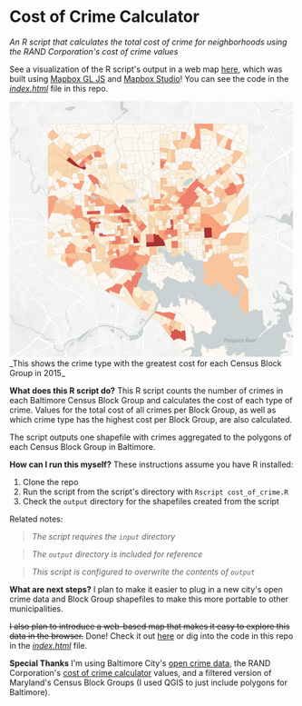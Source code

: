 # Cost of Crime Calculator
_An R script that calculates the total cost of crime for neighborhoods using the RAND Corporation's cost of crime values_

See a visualization of the R script's output in a web map [here](https://chipkoziara.github.io/crime_costs_baltimore/), which was built using <a href="https://www.mapbox.com/mapbox-gl-js/api/">Mapbox GL JS</a> and <a href="https://www.mapbox.com/mapbox-studio/">Mapbox Studio</a>! You can see the code in the <em><a href="https://github.com/chipkoziara/crime_costs/blob/master/index.html">index.html</a></em> file in this repo.

<img src="img/bal.png" width="500px" alt="Cost of Crime for Census Block Groups in Baltimore">
<br>_This shows the crime type with the greatest cost for each Census Block Group in 2015_

**What does this R script do?**
This R script counts the number of crimes in each Baltimore Census Block Group and calculates the cost of each type of crime. Values for the total cost of all crimes per Block Group, as well as which crime type has the highest cost per Block Group, are also calculated.

The script outputs one shapefile with crimes aggregated to the polygons of each Census Block Group in Baltimore.

**How can I run this myself?**
These instructions assume you have R installed:

1. Clone the repo
2. Run the script from the script's directory with `Rscript cost_of_crime.R`
3. Check the `output` directory for the shapefiles created from the script

Related notes:
>_The script requires the `input` directory_

>_The `output` directory is included for reference_

>_This script is configured to overwrite the contents of `output`_

**What are next steps?**
I plan to make it easier to plug in a new city's open crime data and Block Group shapefiles to make this more portable to other municipalities.

~~I also plan to introduce a web-based map that makes it easy to explore this data in the browser.~~ Done! Check it out <a href="https://chipkoziara.github.io/crime_costs_baltimore/">here</a> or dig into the code in this repo in the <em><a href="https://github.com/chipkoziara/crime_costs_baltimore/blob/master/index.html">index.html</a></em> file.

**Special Thanks**
I'm using Baltimore City's [open crime data](https://data.baltimorecity.gov/Public-Safety/BPD-Part-1-Victim-Based-Crime-Data/wsfq-mvij), the RAND Corporation's [cost of crime calculator](http://www.rand.org/jie/justice-policy/centers/quality-policing/cost-of-crime.html) values, and a filtered version of Maryland's Census Block Groups (I used QGIS to just include polygons for Baltimore).
